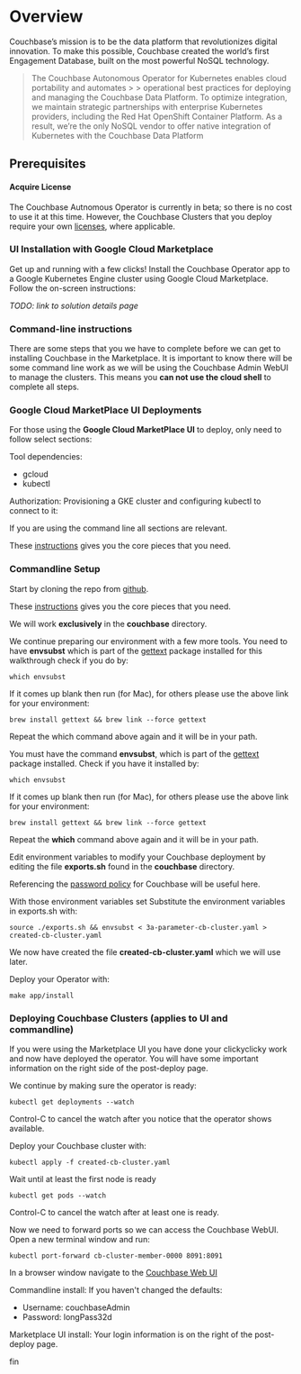 # Overview

Couchbase’s mission is to be the data platform that revolutionizes digital innovation. To make this possible, Couchbase created the world’s first Engagement Database, built on the most powerful NoSQL technology.

> The Couchbase Autonomous Operator for Kubernetes enables cloud portability and automates > > operational best practices for deploying and managing the Couchbase Data Platform. To optimize integration, we maintain strategic partnerships with enterprise Kubernetes providers, including the Red Hat OpenShift Container Platform. As a result, we’re the only NoSQL vendor to offer native integration of Kubernetes with the Couchbase Data Platform

## Prerequisites

#### Acquire License

The Couchbase Autnomous Operator is currently in beta; so there is no cost to use it at this time. However, the Couchbase Clusters that you deploy require your own [licenses](https://www.couchbase.com/legal/agreements#ProductLicenses), where applicable.

### UI Installation with Google Cloud Marketplace

Get up and running with a few clicks! Install the Couchbase Operator app to a
Google Kubernetes Engine cluster using Google Cloud Marketplace. Follow the
on-screen instructions:

*TODO: link to solution details page*

### Command-line instructions

There are some steps that you we have to complete before we can get to installing Couchbase in the Marketplace.  It is important to know there will
be some command line work as we will be using the Couchbase Admin WebUI to manage the clusters.  This means you **can not use the cloud shell** to complete all steps.

### Google Cloud MarketPlace UI Deployments

For those using the __Google Cloud MarketPlace UI__ to deploy, only need to follow select sections:

Tool dependencies:

- gcloud
- kubectl

Authorization:
Provisioning a GKE cluster and configuring kubectl to connect to it:

If you are using the command line all sections are relevant.

These [instructions](https://github.com/GoogleCloudPlatform/marketplace-k8s-app-tools/) gives you the core pieces that you need.

### Commandline Setup

Start by cloning the repo from [github](https://github.com/couchbase-partners/marketplace-k8s-app-example/).

These [instructions](https://github.com/GoogleCloudPlatform/marketplace-k8s-app-tools/) gives you the core pieces that you need.

We will work **exclusively** in the __couchbase__ directory.

We continue preparing our environment with a few more tools. You need to have __envsubst__  which is part of the [gettext](https://www.gnu.org/software/gettext/) package installed for this walkthrough check if you do by:  

`which envsubst`

If it comes up blank then run (for Mac), for others please use the above link for your environment:

`brew install gettext && brew link --force gettext`

Repeat the which command above again and it will be in your path.

You must have the command __envsubst__, which is part of the [gettext](https://www.gnu.org/software/gettext/) package installed.
Check if you have it installed by:  

```
which envsubst
```

If it comes up blank then run (for Mac), for others please use the above link for your environment:

```
brew install gettext && brew link --force gettext
```

Repeat the __which__ command above again and it will be in your path.

Edit environment variables to modify your Couchbase deployment by editing the file __exports.sh__ found in the __couchbase__ directory.

Referencing the [password policy](https://developer.couchbase.com/documentation/server/current/security/security-passwords.html) for Couchbase
will be useful here.

With those environment variables set 
Substitute the environment variables in exports.sh with:

```
source ./exports.sh && envsubst < 3a-parameter-cb-cluster.yaml > created-cb-cluster.yaml
```

We now have created the file __created-cb-cluster.yaml__ which we will use later.

Deploy your Operator with:

```
make app/install
```

### Deploying Couchbase Clusters (applies to UI and commandline)
If you were using the Marketplace UI you have done your clickyclicky work and now have deployed the operator.  You will have some important information on the right side of the post-deploy page.

We continue by making sure the operator is ready:

`kubectl get deployments --watch`

Control-C to cancel the watch after you notice that the operator shows available.

Deploy your Couchbase cluster with:

`kubectl apply -f created-cb-cluster.yaml`

Wait until at least the first node is ready

`kubectl get pods --watch`

Control-C to cancel the watch after at least one is ready.

Now we need to forward ports so we can access the Couchbase WebUI.  Open a new terminal window and run:

`kubectl port-forward cb-cluster-member-0000 8091:8091`

In a browser window navigate to the [Couchbase Web UI](https://localhost:8091)

Commandline install: If you haven't changed the defaults:

- Username: couchbaseAdmin
- Password: longPass32d

Marketplace UI install: Your login information is on the right of the post-deploy page.

fin

